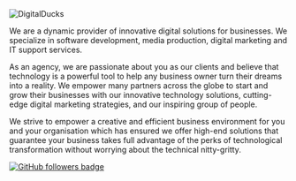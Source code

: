 <img src="https://visitor-badge.laobi.icu/badge?page_id=DigitalDucks/DigitalDucks" alt="DigitalDucks"/>   

We are a dynamic provider of innovative digital solutions for businesses. We specialize in software development, media production, digital marketing and IT support services.

As an agency, we are passionate about you as our clients and believe that technology is a powerful tool to help any business owner turn their dreams into a reality. We empower many partners across the globe to start and grow their businesses with our innovative technology solutions, cutting-edge digital marketing strategies, and our inspiring group of people.

We strive to empower a creative and efficient business environment for you and your organisation which has ensured we offer high-end solutions that guarantee your business takes full advantage of the perks of technological transformation without worrying about the technical nitty-gritty.

<a href="https://www.github.com/DigitalDucks" target="_blank" rel="no-referrer"><img src="https://img.shields.io/github/followers/DigitalDucks?logo=github&style=for-the-badge&color=282b2f&labelColor=0d1117" alt="GitHub followers badge" /></a> 

